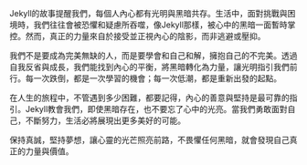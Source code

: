 Jekyll的故事提醒我們，每個人內心都有光明與黑暗共存。生活中，面對挑戰與困境時，我們往往會被恐懼和疑慮所吞噬，像Jekyll那樣，被心中的黑暗一面暫時掌控。然而，真正的力量來自於接受並正視內心的陰影，而非逃避或壓抑。

我們不是要成為完美無缺的人，而是要學會和自己和解，擁抱自己的不完美。透過自我反省與成長，我們能找到內心的平衡，將黑暗轉化為力量，讓光明指引我們前行。每一次跌倒，都是一次學習的機會；每一次低潮，都是重新出發的起點。

在人生的旅程中，不管遇到多少困難，都要記得，內心的善意與堅持是最可靠的指引。Jekyll教會我們，即使黑暗存在，也不要忘了心中的光亮。當我們勇敢面對自己，不斷努力，生活必將展現出更多美好的可能。

保持真誠，堅持夢想，讓心靈的光芒照亮前路，不畏懼任何黑暗，就會發現自己真正的力量與價值。